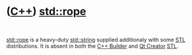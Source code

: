 



 

 

 

 

 

([C++](Cpp.md)) [std::rope](CppRope.md)
=========================================

 

[std::rope](CppRope.md) is a heavy-duty [std::string](CppString.md)
supplied additionaly with some [STL](CppStl.md) distributions. It is
absent in both the [C++ Builder](CppBuilder.md) and [Qt
Creator](CppQtCreator.md) [STL](CppStl.md).

 

 

 

 

 





 



